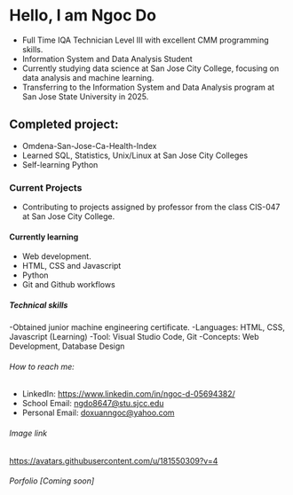 # Hello, I am Ngoc Do
- Full Time IQA Technician Level III with excellent CMM programming skills.
- Information System and Data Analysis Student
- Currently studying data science at San Jose City College, focusing on data analysis and machine learning.
- Transferring to the Information System and Data Analysis program at San Jose State University in 2025.

## Completed project:
- Omdena-San-Jose-Ca-Health-Index
- Learned SQL, Statistics, Unix/Linux at San Jose City Colleges
- Self-learning Python
  
### Current Projects
- Contributing to projects assigned by professor from the class CIS-047 at San Jose City College.
  
#### Currently learning 
- Web development.
- HTML, CSS and Javascript
- Python
- Git and Github workflows

##### Technical skills
-Obtained junior machine engineering certificate.
-Languages: HTML, CSS, Javascript (Learning)
-Tool: Visual Studio Code, Git
-Concepts: Web Development, Database Design

###### How to reach me:
- LinkedIn: https://www.linkedin.com/in/ngoc-d-05694382/
- School Email: ngdo8647@stu.sjcc.edu
- Personal Email: doxuanngoc@yahoo.com
  
###### Image link
https://avatars.githubusercontent.com/u/181550309?v=4

###### Porfolio [Coming soon]
